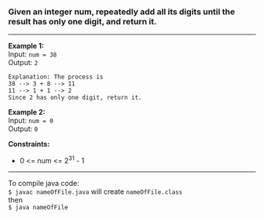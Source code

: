 ### Given an integer num, repeatedly add all its digits until the result has only one digit, and return it.

---

**Example 1:**  
Input: `num = 38`  
Output: `2`  

```
Explanation: The process is
38 --> 3 + 8 --> 11
11 --> 1 + 1 --> 2 
Since 2 has only one digit, return it.
```

**Example 2:**  
Input: `num = 0`  
Output: `0`  

**Constraints:**
- 0 <= num <= 2<sup>31</sup> - 1

 ---
To compile java code: <br>
`$ javac nameOfFile.java` will create `nameOfFile.class` <br>
then <br>
`$ java nameOfFile` <br>
